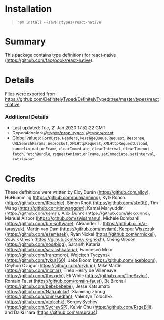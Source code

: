 # Installation
> `npm install --save @types/react-native`

# Summary
This package contains type definitions for react-native (https://github.com/facebook/react-native).

# Details
Files were exported from https://github.com/DefinitelyTyped/DefinitelyTyped/tree/master/types/react-native.

### Additional Details
 * Last updated: Tue, 21 Jan 2020 17:52:22 GMT
 * Dependencies: [@types/prop-types](https://npmjs.com/package/@types/prop-types), [@types/react](https://npmjs.com/package/@types/react)
 * Global values: `FormData`, `Headers`, `MessageQueue`, `Request`, `Response`, `URLSearchParams`, `WebSocket`, `XMLHttpRequest`, `XMLHttpRequestUpload`, `cancelAnimationFrame`, `clearImmediate`, `clearInterval`, `clearTimeout`, `fetch`, `fetchBundle`, `requestAnimationFrame`, `setImmediate`, `setInterval`, `setTimeout`

# Credits
These definitions were written by Eloy Durán (https://github.com/alloy), HuHuanming (https://github.com/huhuanming), Kyle Roach (https://github.com/iRoachie), Simon Knott (https://github.com/skn0tt), Tim Wang (https://github.com/timwangdev), Kamal Mahyuddin (https://github.com/kamal), Alex Dunne (https://github.com/alexdunne), Manuel Alabor (https://github.com/swissmanu), Michele Bombardi (https://github.com/bm-software), Alexander T. (https://github.com/a-tarasyuk), Martin van Dam (https://github.com/mvdam), Kacper Wiszczuk (https://github.com/esemesek), Ryan Nickel (https://github.com/mrnickel), Souvik Ghosh (https://github.com/souvik-ghosh), Cheng Gibson (https://github.com/nossbigg), Saransh Kataria (https://github.com/saranshkataria), Francesco Moro (https://github.com/franzmoro), Wojciech Tyczynski (https://github.com/tykus160), Jake Bloom (https://github.com/jakebloom), Ceyhun Ozugur (https://github.com/ceyhun), Mike Martin (https://github.com/mcmar), Theo Henry de Villeneuve (https://github.com/theohdv), Eli White (https://github.com/TheSavior), Romain Faust (https://github.com/romain-faust), Be Birchall (https://github.com/bebebebebe), Jesse Katsumata (https://github.com/Naturalclar), Xianming Zhong (https://github.com/chinesedfan), Valentyn Tolochko (https://github.com/vtolochk), Sergey Sychev (https://github.com/SychevSP), Kelvin Chu (https://github.com/RageBill), and Daiki Ihara (https://github.com/sasurau4).
